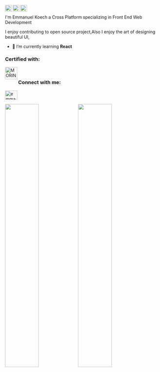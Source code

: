 <a href="https://www.instagram.com/___man.u/">
  <img align="left" alt="Pawan's Discord" width="22px" src="https://img.icons8.com/fluent/48/000000/instagram-new.png" />
</a>
<a href="https://twitter.com/___manu10">
  <img align="left" alt="Pawan Gupta | Twitter" width="22px" src="https://raw.githubusercontent.com/peterthehan/peterthehan/master/assets/twitter.svg" />
</a>
<a href="https://www.linkedin.com/in/emmanuel-koech-79368b21a/">
  <img align="left" alt="Andrew's LinkedIN" width="22px" src="https://raw.githubusercontent.com/peterthehan/peterthehan/master/assets/linkedin.svg" />
</a>

<br />

 I'm Emmanuel Koech a Cross Platform specializing in Front End Web Development

 I enjoy contributing to open source project,Also I enjoy the art of designing beautiful UI, 

- 🌱 I’m currently learning **React**


<div>
<h3 align="left">Certified with:</h3>

<img align="left" alt="MORINGA" width="40px" src="https://pbs.twimg.com/profile_images/1489569110040141826/ZzZgytR8_400x400.png" />

<br>


<h3 align="left">Connect with me:</h3>
<p align="left">
<a href="https://www.linkedin.com/in/emmanuel-koech-79368b21a/" target="blank"><img align="center" src="https://raw.githubusercontent.com/rahuldkjain/github-profile-readme-generator/master/src/images/icons/Social/linked-in-alt.svg" alt="emmanuel687" height="30" width="40" /></a>
</p>


<div class="wrapper">
  <img align="left" width="47%" src="https://github-readme-streak-stats.herokuapp.com?user=emmanuel687&theme=tokyonight">
  
  <img align="left" width="47%" src="https://github-readme-stats.vercel.app/api?username=emmanuel687&show_icons=true&theme=tokyonight">
</div>




